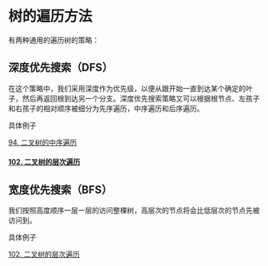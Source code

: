 # 树的遍历方法

有两种通用的遍历树的策略：

## 深度优先搜索（DFS）
在这个策略中，我们采用深度作为优先级，以便从跟开始一直到达某个确定的叶子，然后再返回根到达另一个分支。深度优先搜索策略又可以根据根节点、左孩子和右孩子的相对顺序被细分为先序遍历，中序遍历和后序遍历。

具体例子

[94. 二叉树的中序遍历](https://leetcode-cn.com/problems/binary-tree-inorder-traversal/)

#### [102. 二叉树的层次遍历](https://leetcode-cn.com/problems/binary-tree-level-order-traversal/)

## 宽度优先搜索（BFS）

我们按照高度顺序一层一层的访问整棵树，高层次的节点将会比低层次的节点先被访问到。

具体例子

[102. 二叉树的层次遍历](https://leetcode-cn.com/problems/binary-tree-level-order-traversal/)

